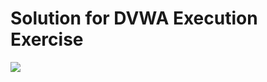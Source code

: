 # Solution for DVWA Execution Exercise

![](https://tonikerttula.files.wordpress.com/2021/11/image-17.png)
